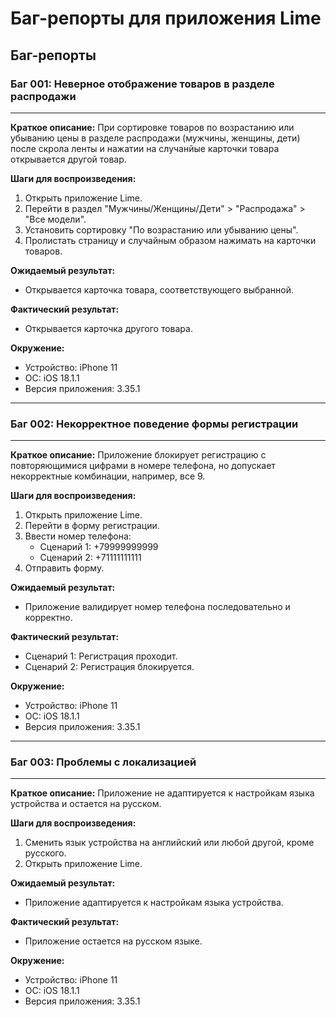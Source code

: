 # Баг-репорты для приложения Lime

## **Баг-репорты**

### Баг 001: Неверное отображение товаров в разделе распродажи
---
**Краткое описание:** При сортировке товаров по возрастанию или убыванию цены в разделе распродажи (мужчины, женщины, дети) после скрола ленты и нажатии на случанйые карточки товара открывается другой товар.

**Шаги для воспроизведения:**
1. Открыть приложение Lime.
2. Перейти в раздел "Мужчины/Женщины/Дети" > "Распродажа" > "Все модели".
3. Установить сортировку "По возрастанию или убыванию цены".
4. Пролистать страницу и случайным образом нажимать на карточки товаров.

**Ожидаемый результат:**
- Открывается карточка товара, соответствующего выбранной.

**Фактический результат:**
- Открывается карточка другого товара.

**Окружение:**
- Устройство: iPhone 11
- ОС: iOS 18.1.1
- Версия приложения: 3.35.1

---

### Баг 002: Некорректное поведение формы регистрации
---
**Краткое описание:** Приложение блокирует регистрацию с повторяющимися цифрами в номере телефона, но допускает некорректные комбинации, например, все 9.

**Шаги для воспроизведения:**
1. Открыть приложение Lime.
2. Перейти в форму регистрации.
3. Ввести номер телефона:
   - Сценарий 1: +79999999999
   - Сценарий 2: +71111111111
4. Отправить форму.

**Ожидаемый результат:**
- Приложение валидирует номер телефона последовательно и корректно.

**Фактический результат:**
- Сценарий 1: Регистрация проходит.
- Сценарий 2: Регистрация блокируется.

**Окружение:**
- Устройство: iPhone 11
- ОС: iOS 18.1.1
- Версия приложения: 3.35.1

---

### Баг 003: Проблемы с локализацией
---
**Краткое описание:** Приложение не адаптируется к настройкам языка устройства и остается на русском.

**Шаги для воспроизведения:**
1. Сменить язык устройства на английский или любой другой, кроме русского.
2. Открыть приложение Lime.

**Ожидаемый результат:**
- Приложение адаптируется к настройкам языка устройства.

**Фактический результат:**
- Приложение остается на русском языке.

**Окружение:**
- Устройство: iPhone 11
- ОС: iOS 18.1.1
- Версия приложения: 3.35.1
